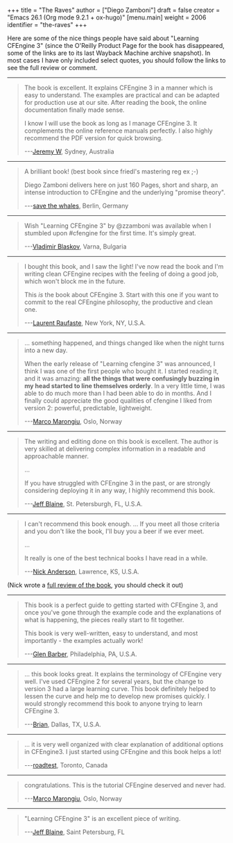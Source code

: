 +++
title = "The Raves"
author = ["Diego Zamboni"]
draft = false
creator = "Emacs 26.1 (Org mode 9.2.1 + ox-hugo)"
[menu.main]
  weight = 2006
  identifier = "the-raves"
+++

Here are some of the nice things people have said about "Learning CFEngine 3" (since the O'Reilly Product Page for the book has disappeared, some of the links are to its last Wayback Machine archive snapshot). In most cases I have only included select quotes, you should follow the links to see the full review or comment.

---

> The book is excellent. It explains CFEngine 3 in a manner which is easy to understand. The examples are practical and can be adapted for production use at our site. After reading the book, the online documentation finally made sense.
>
> I know I will use the book as long as I manage CFEngine 3. It complements the online reference manuals perfectly. I also highly recommend the PDF version for quick browsing.
>
> ---[Jeremy W](https://web.archive.org/web/20161211230610/http://shop.oreilly.com/product/0636920022022.do#PowerReview), Sydney, Australia

---

> A brilliant book! (best book since friedl's mastering reg ex ;-)
>
> Diego Zamboni delivers here on just 160 Pages, short and sharp, an intense introduction to CFEngine and the underlying "promise theory".
>
> ---[save the whales](https://web.archive.org/web/20161211230610/http://shop.oreilly.com/product/0636920022022.do#PowerReview), Berlin, Germany

---

> Wish "Learning CFEngine 3" by @zzamboni was available when I stumbled upon ‪#cfengine‬ for the first time. It's simply great.
>
> ---[Vladimir Blaskov](https://twitter.com/vblaskov/status/217522686199463936), Varna, Bulgaria

---

> I bought this book, and I saw the light! I've now read the book and I'm writing clean CFEngine recipes with the feeling of doing a good job, which won't block me in the future.
>
> This _is_ the book about CFEngine 3. Start with this one if you want to commit to the real CFEngine philosophy, the productive and clean one.
>
> ---[Laurent Raufaste](http://www.amazon.com/review/R2AY7CMR3F0XKF), New York, NY, U.S.A.

---

> ... something happened, and things changed like when the night turns into a new day.
>
> When the early release of "Learning cfengine 3" was announced, I think I was one of the first people who bought it. I started reading it, and it was amazing: **all the things that were confusingly buzzing in my head started to line themselves orderly**. In a very little time, I was able to do much more than I had been able to do in months. And I finally could appreciate the good qualities of cfengine I liked from version 2: powerful, predictable, lightweight.
>
> ---[Marco Marongiu](https://syslog.me/2012/06/17/why-i-gave-up-puppet-and-chose-cfengine-3/), Oslo, Norway

---

> The writing and editing done on this book is excellent. The author is very skilled at delivering complex information in a readable and approachable manner.
>
> ...
>
> If you have struggled with CFEngine 3 in the past, or are strongly considering deploying it in any way, I highly recommend this book.
>
> ---[Jeff Blaine](https://web.archive.org/web/20161211230610/http://shop.oreilly.com/product/0636920022022.do#PowerReview), St. Petersburgh, FL, U.S.A.

---

> I can't recommend this book enough. ... If you meet all those criteria and you don't like the book, I'll buy you a beer if we ever meet.
>
> ...
>
> It really is one of the best technical books I have read in a while.
>
> ---[Nick Anderson](http://www.cmdln.org/2012/03/29/review-learning-cfengine-3/), Lawrence, KS, U.S.A.

(Nick wrote a [full review of the book](http://www.cmdln.org/2012/03/29/review-learning-cfengine-3/), you should check it out)

---

> This book is a perfect guide to getting started with CFEngine 3, and once you've gone through the example code and the explanations of what is happening, the pieces really start to fit together.
>
> This book is very well-written, easy to understand, and most importantly - the examples actually work!
>
> ---[Glen Barber](https://web.archive.org/web/20161211230610/http://shop.oreilly.com/product/0636920022022.do#PowerReview), Philadelphia, PA, U.S.A.

---

> ... this book looks great. It explains the terminology of CFEngine very well. I've used CFEngine 2 for several years, but the change to version 3 had a large learning curve. This book definitely helped to lessen the curve and help me to develop new promises quickly. I would strongly recommend this book to anyone trying to learn CFEngine 3.
>
> ---[Brian](https://web.archive.org/web/20161211230610/http://shop.oreilly.com/product/0636920022022.do#PowerReview), Dallas, TX, U.S.A.

---

> ... it is very well organized with clear explanation of additional options in CFEngine3. I just started using CFEngine and this book helps a lot!
>
> ---[roadtest](https://web.archive.org/web/20161211230610/http://shop.oreilly.com/product/0636920022022.do#PowerReview), Toronto, Canada

---

> congratulations. This is the tutorial CFEngine deserved and never had.
>
> ---[Marco Marongiu](https://groups.google.com/d/msg/help-cfengine/QqdveUWu1%5FI/oVRmx1%5Fh2pQJ), Oslo, Norway

---

> "Learning CFEngine 3" is an excellent piece of writing.
>
> ---[Jeff Blaine](https://twitter.com/#!/cjeffblaine/status/198426894822150145), Saint Petersburg, FL
